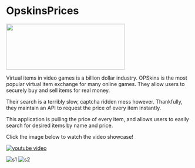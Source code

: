 # OpskinsPrices

<a href="https://play.google.com/store/apps/details?id=com.chadali.opskinsprices"><img src="https://play.google.com/intl/en_us/badges/images/generic/en_badge_web_generic.png" width="323" height="125"/></a>

Virtual items in video games is a billion dollar industry. OPSkins is the most popular virtual item exchange for many online games. They allow users to securely buy and sell items for real money.

Their search is a terribly slow, captcha ridden mess however. Thankfully, they maintain an API to request the price of every item instantly.

This application is pulling the price of every item, and allows users to easily search for desired items by name and price.

Click the image below to watch the video showcase!

[![youtube video](https://i.imgur.com/TvmvMRf.png)](http://www.youtube.com/watch?v=lxfsWbUKvew)

![s1](https://lh3.googleusercontent.com/hbJKxVxZ0TsZgDSPaoTzZ2EJ4Q0LQ3dTBXDCgKj5ltd023pbRLePjcKmnnnAkaBjqNrr=h900-rw) ![s2](https://lh3.googleusercontent.com/3ETGn6bzSEar30Z8TurnibZDeUT0-rdzumiCfqjGontLPs0HEeayREmm62kx8IV8Zh4=h900-rw)
